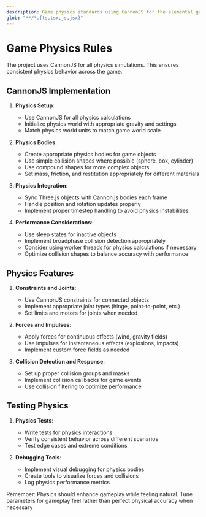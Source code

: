 ```yaml
---
description: Game physics standards using CannonJS for the elemental game project
glob: "**/*.{ts,tsx,js,jsx}"
---
```


# Game Physics Rules

The project uses CannonJS for all physics simulations. This ensures consistent physics behavior across the game.

## CannonJS Implementation

1. **Physics Setup**:
   - Use CannonJS for all physics calculations
   - Initialize physics world with appropriate gravity and settings
   - Match physics world units to match game world scale

2. **Physics Bodies**:
   - Create appropriate physics bodies for game objects
   - Use simple collision shapes where possible (sphere, box, cylinder)
   - Use compound shapes for more complex objects
   - Set mass, friction, and restitution appropriately for different materials

3. **Physics Integration**:
   - Sync Three.js objects with Cannon.js bodies each frame
   - Handle position and rotation updates properly
   - Implement proper timestep handling to avoid physics instabilities

4. **Performance Considerations**:
   - Use sleep states for inactive objects
   - Implement broadphase collision detection appropriately
   - Consider using worker threads for physics calculations if necessary
   - Optimize collision shapes to balance accuracy with performance

## Physics Features

1. **Constraints and Joints**:
   - Use CannonJS constraints for connected objects
   - Implement appropriate joint types (hinge, point-to-point, etc.)
   - Set limits and motors for joints when needed

2. **Forces and Impulses**:
   - Apply forces for continuous effects (wind, gravity fields)
   - Use impulses for instantaneous effects (explosions, impacts)
   - Implement custom force fields as needed

3. **Collision Detection and Response**:
   - Set up proper collision groups and masks
   - Implement collision callbacks for game events
   - Use collision filtering to optimize performance

## Testing Physics

1. **Physics Tests**:
   - Write tests for physics interactions
   - Verify consistent behavior across different scenarios
   - Test edge cases and extreme conditions

2. **Debugging Tools**:
   - Implement visual debugging for physics bodies
   - Create tools to visualize forces and collisions
   - Log physics performance metrics

Remember: Physics should enhance gameplay while feeling natural. Tune parameters for gameplay feel rather than perfect physical accuracy when necessary